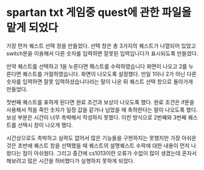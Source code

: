 # spartan txt 게임중 quest에 관한 파일을 맡게 되었다

가장 먼저 퀘스트 선택 창을 만들었다. 선택 창은 총 3가지의 퀘스트가 나열되어 있었고 switch문을 이용해서 다른 숫자를 입력하면 잘못된 입력입니다가 표시되도록 만들었다.


만약 퀘스트를 선택하고 1을 누른다면 뭬스트를 수락하였습니다 화면이 나오고 2를 누른다면 퀘스트를 거절하였습니다. 화면이 나오도록 설정했다. 만일 1이나 2가 아닌 다른 숫자를 입력하면 잘못 입력하셨습니다라는 말이 나온 뒤 퀘스트 선택 창으로 돌아가게 만들었다.


첫번째 퀘스트를 표하게 된다면 완료 조건과 보상이 나오도록 했다. 완료 조건은 if문을 사용해서 적을 죽인 숫자가 일정 값을 같거나 넘었을 때 축하한다는 말이 나오도록 했다. 보상 부분은 시간이 너무 촉박해서 작성하지 못했다. 이런 방식으로 2번째와 3번째 퀘스트를 선택시 창이 나오게 했다.


시간상으로도 촉박하고 실력도 없어서 많은 기능들을 구현하지는 못했지만 가장 아쉬운 것은 초반에 퀘스트 창을 선택했을 때 퀘스트의 설명퀘스트 수락에 대한 내용이 먼저 나왔다는 점이 아쉬웠다. 그리고 중간에 cs1013이란 오류가 수없이 많이 생겼는데 혼자서 해보려고 많은 시간을 허비했다가 실행하지 못하게 되었다.
